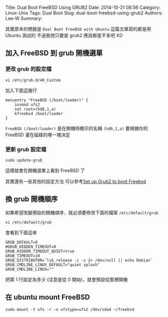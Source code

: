 Title: Dual Boot FreeBSD Using GRUB2
Date: 2014-10-21 08:56
Category: Linux-Unix
Tags: Dual Boot
Slug: dual-boot-freebsd-using-grub2
Authors: Lee-W
Summary: 


其實原本的標題是 `Dual Boot FreeBSD with Ubuntu`
這篇文章寫的都是用 Ubuntu 測試的
不過我想只要是 grub2 應該都差不多吧 XD

<!--more-->

## 加入 FreeBSD 到 grub 開機選單

### 更改 grub 的設定檔

```shell  
vi /etc/grub.d/40_Custom
```

加入下面這幾行
```
menuentry "FreeBSD (/boot/loader)" {
    insmod ufs2
    set root=(hd0,1,a)
    kfreebsd /boot/loader
}
```

`FreeBSD (/boot/loader)` 是在開機時顯示的名稱
`(hd0,1,a)` 要根據你的 FreeBSD 灌在磁碟的哪一塊決定

### 更新 grub 設定檔
```shell
sudo update-grub
```
這樣就會在開機選單上看到 FreeBSD 了

其實還有一些其他的設定方法
可以參考[Set up Grub2 to boot Freebsd](http://unix.stackexchange.com/questions/16886/set-up-grub2-to-boot-freebsd-using-either-ubuntu-tools-or-liveusb-to-find-what-p)


## 換 grub 開機順序
如果希望改變預設的開機順序，就必須要修改下面的檔案 `/etc/default/grub`
```shell
vi /etc/default/grub
```

會看到下面這串
```
GRUB_DEFAULT=0
#GRUB_HIDDEN_TIMEOUT=0
GRUB_HIDDEN_TIMEOUT_QUIET=true
GRUB_TIMEOUT=10
GRUB_DISTRIBUTOR=`lsb_release -i -s 2> /dev/null || echo Debian`
GRUB_CMDLINE_LINUX_DEFAULT="quiet splash"
GRUB_CMDLINE_LINUX=""
```

把第 1 行設定為多少 (注意是從 0 開始)，就會預設從那裡開機

## 在 ubuntu mount FreeBSD

```shell
sudo mount -t ufs -r -o ufstype=ufs2 /dev/sda4 ~/freebsd
```